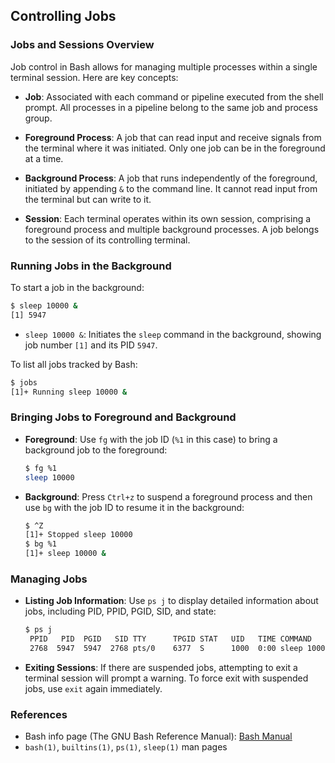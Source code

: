 ## Controlling Jobs

### Jobs and Sessions Overview

Job control in Bash allows for managing multiple processes within a single terminal session. Here are key concepts:

- **Job**: Associated with each command or pipeline executed from the shell prompt. All processes in a pipeline belong to the same job and process group.
  
- **Foreground Process**: A job that can read input and receive signals from the terminal where it was initiated. Only one job can be in the foreground at a time.
  
- **Background Process**: A job that runs independently of the foreground, initiated by appending `&` to the command line. It cannot read input from the terminal but can write to it.

- **Session**: Each terminal operates within its own session, comprising a foreground process and multiple background processes. A job belongs to the session of its controlling terminal.

### Running Jobs in the Background

To start a job in the background:
```bash
$ sleep 10000 &
[1] 5947
```
- `sleep 10000 &`: Initiates the `sleep` command in the background, showing job number `[1]` and its PID `5947`.

To list all jobs tracked by Bash:
```bash
$ jobs
[1]+ Running sleep 10000 &
```

### Bringing Jobs to Foreground and Background

- **Foreground**: Use `fg` with the job ID (`%1` in this case) to bring a background job to the foreground:
  ```bash
  $ fg %1
  sleep 10000
  ```

- **Background**: Press `Ctrl+z` to suspend a foreground process and then use `bg` with the job ID to resume it in the background:
  ```bash
  $ ^Z
  [1]+ Stopped sleep 10000
  $ bg %1
  [1]+ sleep 10000 &
  ```

### Managing Jobs

- **Listing Job Information**: Use `ps j` to display detailed information about jobs, including PID, PPID, PGID, SID, and state:
  ```bash
  $ ps j
   PPID   PID  PGID   SID TTY      TPGID STAT   UID   TIME COMMAND
   2768  5947  5947  2768 pts/0    6377  S      1000  0:00 sleep 10000
  ```

- **Exiting Sessions**: If there are suspended jobs, attempting to exit a terminal session will prompt a warning. To force exit with suspended jobs, use `exit` again immediately.

### References

- Bash info page (The GNU Bash Reference Manual): [Bash Manual](https://www.gnu.org/software/bash/manual)
- `bash(1)`, `builtins(1)`, `ps(1)`, `sleep(1)` man pages
